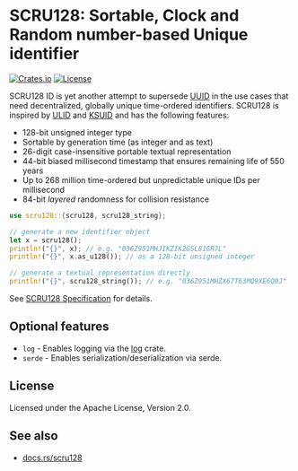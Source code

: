 # SCRU128: Sortable, Clock and Random number-based Unique identifier

[![Crates.io](https://img.shields.io/crates/v/scru128)](https://crates.io/crates/scru128)
[![License](https://img.shields.io/crates/l/scru128)](https://github.com/scru128/rust/blob/main/LICENSE)

SCRU128 ID is yet another attempt to supersede [UUID] in the use cases that need
decentralized, globally unique time-ordered identifiers. SCRU128 is inspired by
[ULID] and [KSUID] and has the following features:

- 128-bit unsigned integer type
- Sortable by generation time (as integer and as text)
- 26-digit case-insensitive portable textual representation
- 44-bit biased millisecond timestamp that ensures remaining life of 550 years
- Up to 268 million time-ordered but unpredictable unique IDs per millisecond
- 84-bit _layered_ randomness for collision resistance

```rust
use scru128::{scru128, scru128_string};

// generate a new identifier object
let x = scru128();
println!("{}", x); // e.g. "036Z951MHJIKZIK2GSL81GR7L"
println!("{}", x.as_u128()); // as a 128-bit unsigned integer

// generate a textual representation directly
println!("{}", scru128_string()); // e.g. "036Z951MHZX67T63MQ9XE6Q0J"
```

See [SCRU128 Specification] for details.

[uuid]: https://en.wikipedia.org/wiki/Universally_unique_identifier
[ulid]: https://github.com/ulid/spec
[ksuid]: https://github.com/segmentio/ksuid
[scru128 specification]: https://github.com/scru128/spec

## Optional features

- `log` - Enables logging via the [log](https://crates.io/crates/log) crate.
- `serde` - Enables serialization/deserialization via serde.

## License

Licensed under the Apache License, Version 2.0.

## See also

- [docs.rs/scru128](https://docs.rs/scru128)
